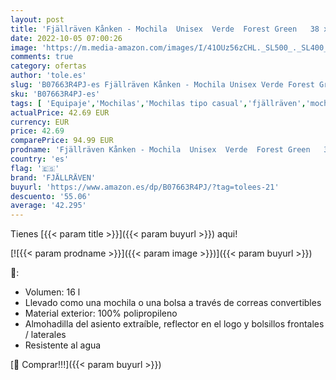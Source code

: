```yaml
---
layout: post
title: 'Fjällräven Kånken - Mochila  Unisex  Verde  Forest Green   38 x 27 x 13 cm  16 L'
date: 2022-10-05 07:00:26
image: 'https://m.media-amazon.com/images/I/41OUz56zCHL._SL500_._SL400_.jpg'
comments: true
category: ofertas
author: 'tole.es'
slug: 'B07663R4PJ-es Fjällräven Kånken - Mochila Unisex Verde Forest Green 38 x...'
sku: 'B07663R4PJ-es'
tags: [ 'Equipaje','Mochilas','Mochilas tipo casual','fjällräven','mochila','🇪🇸', ]
actualPrice: 42.69 EUR
currency: EUR
price: 42.69
comparePrice: 94.99 EUR
prodname: 'Fjällräven Kånken - Mochila  Unisex  Verde  Forest Green   38 x 27 x 13 cm  16 L'
country: 'es'
flag: '🇪🇸'
brand: 'FJÄLLRÄVEN'
buyurl: 'https://www.amazon.es/dp/B07663R4PJ/?tag=tolees-21'
descuento: '55.06'
average: '42.295'
---
```


Tienes [{{< param title >}}]({{< param buyurl >}}) aqui!

[![{{< param prodname >}}]({{< param image >}})]({{< param buyurl >}})

🔎:

- Volumen: 16 l
- Llevado como una mochila o una bolsa a través de correas convertibles
- Material exterior: 100% polipropileno
- Almohadilla del asiento extraíble, reflector en el logo y bolsillos frontales / laterales
- Resistente al agua

[🛒 Comprar!!!]({{< param buyurl >}})
